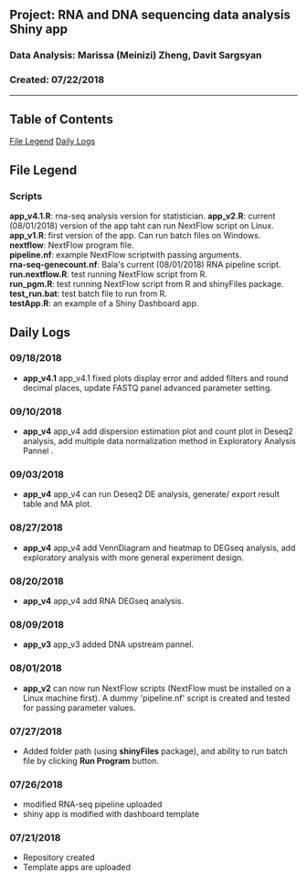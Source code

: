 ##  Project: RNA and DNA sequencing data analysis Shiny app
### Data Analysis: Marissa (Meinizi) Zheng, Davit Sargsyan 
### Created: 07/22/2018 

---    

## Table of Contents
[File Legend](#leg)
[Daily Logs](#logs)  

## File Legend<a name="files"></a>
### Scripts
**app_v4.1.R**: rna-seq analysis version for statistician.
**app_v2.R**: current (08/01/2018) version of the app taht can run NextFlow script on Linux.    
**app_v1.R**: first version of the app. Can run batch files on Windows.    
**nextflow**: NextFlow program file.    
**pipeline.nf**: example NextFlow scriptwith passing arguments.    
**rna-seq-genecount.nf**: Bala's current (08/01/2018)  RNA pipeline script.    
**run.nextflow.R**: test running NextFlow script from R.     
**run_pgm.R**: test running NextFlow script from R and shinyFiles package.    
**test_run.bat**: test batch file to run from R.    
**testApp.R**: an example  of a Shiny Dashboard app.  

## Daily Logs<a name="logs"></a>

### 09/18/2018
* **app_v4.1** app_v4.1 fixed plots display error and added filters and round decimal places, update FASTQ panel advanced parameter setting.

### 09/10/2018
* **app_v4** app_v4 add dispersion estimation plot and count plot in Deseq2  analysis, add multiple data normalization method in Exploratory Analysis Pannel .

### 09/03/2018
* **app_v4** app_v4 can run Deseq2 DE analysis, generate/ export result table and MA plot.

### 08/27/2018
* **app_v4** app_v4 add VennDiagram and heatmap to DEGseq analysis, add exploratory analysis with more general experiment design.

### 08/20/2018
* **app_v4** app_v4 add RNA DEGseq analysis.

### 08/09/2018
* **app_v3** app_v3 added DNA upstream pannel.

### 08/01/2018
* **app_v2** can now run NextFlow scripts (NextFlow must be installed on a Linux machine first). A dummy 'pipeline.nf' script is created and tested for passing parameter values.

### 07/27/2018
* Added folder path (using **shinyFiles** package), and ability to run batch file by clicking **Run Program** button.

### 07/26/2018
* modified RNA-seq pipeline uploaded        
* shiny app is modified with dashboard template     

### 07/21/2018
* Repository created       
* Template apps are uploaded    
